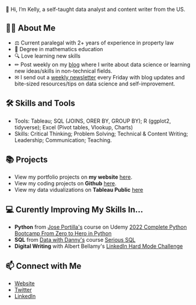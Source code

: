 👋 Hi, I’m Kelly, a self-taught data analyst and content writer from the US.

## 🙋‍♀️ About Me
- ⚖ Current paralegal with 2+ years of experience in property law
- 📐 Degree in mathematics education 
- 🔍 Love learning new skills
- ✏ Post weekly on my [blog](https://www.kellyjadams.com/blog) where I write about data science or learning new ideas/skills in non-technical fields. 
- ✉ I send out a [weekly newsletter](https://newsletter.kellyjadams.com/) every Friday with blog updates and bite-sized resources/tips on data science and self-improvement. 

## 🛠 Skills and Tools
- Tools: Tableau; SQL (JOINS, ORER BY, GROUP BY); R (ggplot2, tidyverse); Excel (Pivot tables, Vlookup, Charts)
- Skills: Critical Thinking; Problem Solving; Technical & Content Writing; Leadership; Communication; Teaching.

## 📚 Projects
- View my portfolio projects on **my website** [here](https://www.kellyjadams.com/portfolio). 
- View my coding projects on **Github** [here](https://github.com/kellyjadams/portfolioProjects).
- View my data vidualizations on **Tableau Public** [here](https://public.tableau.com/app/profile/kellyjadams)

## 💻 Curently Improving My Skills In...
- **Python** from [Jose Portilla's](https://www.udemy.com/user/joseportilla/) course on Udemy [2022 Complete Python Bootcamp From Zero to Hero in Python](https://www.udemy.com/course/complete-python-bootcamp/)
- **SQL** from [Data with Danny's](https://www.datawithdanny.com/) course [Serious SQL](https://www.datawithdanny.com/courses/serious-sql)
- **Digital Writing** with Albert Bellamy's [LinkedIn Hard Mode Challenge](https://www.linkedin.com/posts/bellamy-al_linkedin-harder-mode-activity-6883390934579511296-Fkdo)

## 📫 Connect with Me
- [Website](https://www.kellyjadams.com/)
- [Twitter](https://twitter.com/KellyjAdamz)
- [LinkedIn](https://www.linkedin.com/in/kellyjianadams/)
